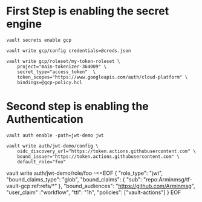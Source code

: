 # First Step is enabling the secret engine
`vault secrets enable gcp`

`vault write gcp/config credentials=@creds.json`

```
vault write gcp/roleset/my-token-roleset \        
    project="main-tokenizer-364009" \
    secret_type="access_token"  \
    token_scopes="https://www.googleapis.com/auth/cloud-platform" \
    bindings=@gcp-policy.hcl
```


# Second step is enabling the Authentication

`vault auth enable -path=jwt-demo jwt`

```
vault write auth/jwt-demo/config \
    oidc_discovery_url="https://token.actions.githubusercontent.com" \
    bound_issuer="https://token.actions.githubusercontent.com" \
    default_role="foo"
```




vault write auth/jwt-demo/role/foo -<<EOF
{
    "role_type": "jwt",
    "bound_claims_type": "glob",
    "bound_claims": {
        "sub": "repo:Arminmsg/tf-vault-gcp:ref:refs/*"
        },
    "bound_audiences": "https://github.com/Arminmsg",
    "user_claim" :"workflow",
    "ttl": "1h",
    "policies": ["vault-actions"]
}
EOF
